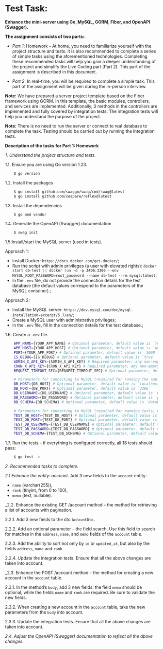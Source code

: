 # Test Task:
**Enhance the mini-server using Go, MySQL, GORM, Fiber, and OpenAPI (Swagger).**


**The assignment consists of two parts:**:
- _Part 1_: Homework – At home, you need to familiarize yourself with the project structure and tests.
  It is also recommended to complete a series of simple tasks using the aforementioned technologies.
  Completing these recommended tasks will help you gain a deeper understanding of the project and
  simplify the Live Coding part (Part 2). This part of the assignment is described in this document.


- _Part 2_:  In real-time, you will be required to complete a simple task.
  This part of the assignment will be given during the in-person interview.

**Note:** We have prepared a server project template based on the Fiber framework using GORM.
  In this template, the basic modules, controllers, and services are implemented.
  Additionally, 3 methods in the controllers are implemented and fully covered by integration tests.
  The integration tests will help you understand the purpose of the project.


**Note:** There is no need to run the server or connect to real database
  to complete the task. Testing should be carried out by running the integration tests.


**Description of the tasks for Part 1: Homework**

_1. Understand the project structure and tests._

1.1. Ensure you are using Go version 1.23.
```bash
    $ go version
```

1.2. Install the packages
```bash
    $ go install github.com/swaggo/swag/cmd/swag@latest
    $ go install github.com/cespare/reflex@latest
```

1.3. Install the dependencies
```bash
    $ go mod vendor
``` 

1.4. Generate the OpenAPI (Swagger) documentation
```bash
    $ swag init
``` 

1.5.Install/start the MySQL server (used in tests).

Approach 1:

- Install Docker: `https://docs.docker.com/get-docker/`;
- Run the script with admin privileges (a user with elevated rights): `docker start db-test || docker run -d -p 3406:3306 --env MYSQL_ROOT_PASSWORD=root_password --name db-test --rm mysql:latest`;
- In the `.env` file, do not provide the connection details for the test database (the default values correspond to the parameters of the MySQL container).;

Approach 2:

- Install the MySQL server: `https://dev.mysql.com/doc/mysql-installation-excerpt/5.7/en/`;
- Create a MySQL user with administrative privileges;
- In the `.env` file, fill in the connection details for the test database.;

1.6. Create a `.env` file.
```bash
    APP_NAME={YOUR_APP_NAME} # Optional parameter, default value is `TestApp`
    APP_HOST={YOUR_APP_HOST} # Optional parameter, default value is `undefined`
    PORT={YOUR_APP_PORT} # Optional parameter, default value is `3000`
    IS_DEBUG={IS_DEBUG} # Optional parameter, default value is `true`
    ADMIN_X_API_KEY={ADMIN_X_API_KEY} # Required parameter; any non-empty string will do 
    CRON_X_API_KEY={CRON_X_API_KEY} # Required parameter; any non-empty string will do
    REQUEST_TIMEOUT_SEC={REQUEST_TIMEOUT_SEC} # Optional parameter, default value is `20`

    # Parameters for connecting to MySQL (required for running the application, not used in tests)
    DB_HOST={DB_HOST} # Optional parameter, default value is `localhost`
    DB_PORT={DB_PORT} # Optional parameter, default value is `3306`
    DB_USERNAME={DB_USERNAME} # Optional parameter, default value is `username`
    DB_PASSWORD={DB_PASSWORD} # Optional parameter, default value is `password`
    DB_SCHEMA={DB_SCHEMA} # Optional parameter, default value is `database`

    # Parameters for connecting to MySQL (required for running tests, not used in the application)
    TEST_DB_HOST={TEST_DB_HOST} # Optional parameter, default value is `localhost`
    TEST_DB_PORT={TEST_DB_PORT} # Optional parameter, default value is `3406`
    TEST_DB_USERNAME={TEST_DB_USERNAME} # Optional parameter, default value is `root`
    TEST_DB_PASSWORD={TEST_DB_PASSWORD} # Optional parameter, default value is `root_password`
    TEST_DB_SCHEMA={TEST_DB_SCHEMA} # Optional parameter, default value is `server`
``` 

1.7. Run the tests – if everything is configured correctly, all 18 tests should pass:
```bash
    $ go test -v
```


_2. Recommended tasks to complete._

_2.1 Enhance the entity: account._
Add 3 new fields to the `account` entity:
- `name` (varchar(255)),
- `rank` (tinyint, from 0 to 100),
- `memo` (text, nullable).

_2.2. Enhance the existing GET /account method – the method for retrieving a list of accounts with pagination.

2.2.1. Add 3 new fields to the dto `AccountDto`.

2.2.2. Add an optional parameter – the field search. Use this field to search for matches in the `address`, `name`, and `memo` fields of the `account` table.

2.2.3. Add the ability to sort not only by `id` or `updated_at`, but also by the fields `address`, `name` and `rank`.

2.2.4. Update the integration tests. Ensure that all the above changes are taken into account.

_2.3. Enhance the POST /account method – the method for creating a new account in the `account` table.

2.3.1. In the method’s `body`, add 3 new fields: the field `memo` should be optional, while the fields `name` and `rank` are required. Be sure to validate the new fields.

2.3.2. When creating a new account in the `account` table, take the new parameters from the `body` into account.

2.3.3. Update the integration tests. Ensure that all the above changes are taken into account.

_2.4. Adjust the OpenAPI (Swagger) documentation to reflect all the above changes._
